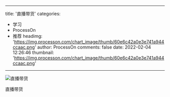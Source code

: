 
---
title: '直播带货'
categories: 
 - 学习
 - ProcessOn
 - 推荐
headimg: 'https://img.processon.com/chart_image/thumb/60e6c42a0e3e741a944ccaac.png'
author: ProcessOn
comments: false
date: 2022-02-04 12:26:46
thumbnail: 'https://img.processon.com/chart_image/thumb/60e6c42a0e3e741a944ccaac.png'
---

<div>   
<img class="thumb" alt="直播带货" src="https://img.processon.com/chart_image/thumb/60e6c42a0e3e741a944ccaac.png" referrerpolicy="no-referrer">
<p>直播带货</p>  
</div>
            